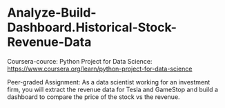 # Analyze-Build-Dashboard.Historical-Stock-Revenue-Data
Coursera-cource: Python Project for Data Science: https://www.coursera.org/learn/python-project-for-data-science 

Peer-graded Assignment: As a data scientist working for an investment firm, you will extract the revenue data for Tesla and GameStop and build a dashboard to compare the price of the stock vs the revenue.
